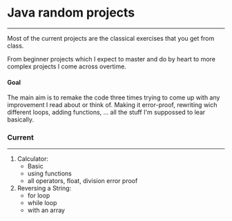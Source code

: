 # Java random projects 
---

Most of the current projects are the classical exercises that you get from class.

From beginner projects which I expect to master and do by heart to more complex projects I come across overtime.

#### Goal
The main aim is to remake the code three times trying to come up with any improvement I read about or think of. 
Making it error-proof, rewriting wich different loops, adding functions, ... all the stuff I'm suppossed to lear basically.

### Current 
---

1. Calculator:
   - Basic
   - using functions
   - all operators, float, division error proof
2. Reversing a String:
   - for loop
   - while loop
   - with an array
   

